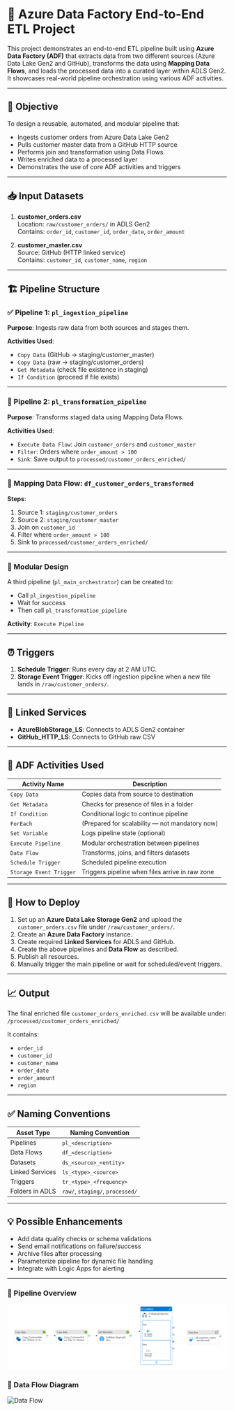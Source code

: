 # 💼 Azure Data Factory End-to-End ETL Project

This project demonstrates an end-to-end ETL pipeline built using **Azure Data Factory (ADF)** that extracts data from two different sources (Azure Data Lake Gen2 and GitHub), transforms the data using **Mapping Data Flows**, and loads the processed data into a curated layer within ADLS Gen2. It showcases real-world pipeline orchestration using various ADF activities.

---

## 📌 Objective

To design a reusable, automated, and modular pipeline that:
- Ingests customer orders from Azure Data Lake Gen2
- Pulls customer master data from a GitHub HTTP source
- Performs join and transformation using Data Flows
- Writes enriched data to a processed layer
- Demonstrates the use of core ADF activities and triggers

---

## 📥 Input Datasets

1. **customer_orders.csv**  
   Location: `raw/customer_orders/` in ADLS Gen2  
   Contains: `order_id`, `customer_id`, `order_date`, `order_amount`

2. **customer_master.csv**  
   Source: GitHub (HTTP linked service)  
   Contains: `customer_id`, `customer_name`, `region`

---

## 🏗 Pipeline Structure

### ✅ Pipeline 1: `pl_ingestion_pipeline`

**Purpose**: Ingests raw data from both sources and stages them.

**Activities Used**:
- `Copy Data` (GitHub → staging/customer_master)
- `Copy Data` (raw → staging/customer_orders)
- `Get Metadata` (check file existence in staging)
- `If Condition` (proceed if file exists)

---

### 🔁 Pipeline 2: `pl_transformation_pipeline`

**Purpose**: Transforms staged data using Mapping Data Flows.

**Activities Used**:
- `Execute Data Flow`: Join `customer_orders` and `customer_master`
- `Filter`: Orders where `order_amount > 100`
- `Sink`: Save output to `processed/customer_orders_enriched/`

---

### 🧠 Mapping Data Flow: `df_customer_orders_transformed`

**Steps**:
1. Source 1: `staging/customer_orders`
2. Source 2: `staging/customer_master`
3. Join on `customer_id`
4. Filter where `order_amount > 100`
5. Sink to `processed/customer_orders_enriched/`

---

### 🔁 Modular Design

A third pipeline (`pl_main_orchestrator`) can be created to:
- Call `pl_ingestion_pipeline`
- Wait for success
- Then call `pl_transformation_pipeline`

**Activity**: `Execute Pipeline`

---

## ⏰ Triggers

1. **Schedule Trigger**: Runs every day at 2 AM UTC.
2. **Storage Event Trigger**: Kicks off ingestion pipeline when a new file lands in `/raw/customer_orders/`.

---

## 🔧 Linked Services

- **AzureBlobStorage_LS**: Connects to ADLS Gen2 container
- **GitHub_HTTP_LS**: Connects to GitHub raw CSV

---

## 🧰 ADF Activities Used

| Activity Name         | Description                                      |
|-----------------------|--------------------------------------------------|
| `Copy Data`           | Copies data from source to destination          |
| `Get Metadata`        | Checks for presence of files in a folder        |
| `If Condition`        | Conditional logic to continue pipeline          |
| `ForEach`             | (Prepared for scalability — not mandatory now)  |
| `Set Variable`        | Logs pipeline state (optional)                  |
| `Execute Pipeline`    | Modular orchestration between pipelines         |
| `Data Flow`           | Transforms, joins, and filters datasets         |
| `Schedule Trigger`    | Scheduled pipeline execution                    |
| `Storage Event Trigger`| Triggers pipeline when files arrive in raw zone|

---

## 🚀 How to Deploy

1. Set up an **Azure Data Lake Storage Gen2** and upload the `customer_orders.csv` file under `/raw/customer_orders/`.
2. Create an **Azure Data Factory** instance.
3. Create required **Linked Services** for ADLS and GitHub.
4. Create the above pipelines and **Data Flow** as described.
5. Publish all resources.
6. Manually trigger the main pipeline or wait for scheduled/event triggers.

---

## 📈 Output

The final enriched file `customer_orders_enriched.csv` will be available under:  
`/processed/customer_orders_enriched/`

It contains:
- `order_id`
- `customer_id`
- `customer_name`
- `order_date`
- `order_amount`
- `region`

---

## ✅ Naming Conventions

| Asset Type         | Naming Convention                 |
|--------------------|-----------------------------------|
| Pipelines          | `pl_<description>`                |
| Data Flows         | `df_<description>`                |
| Datasets           | `ds_<source>_<entity>`            |
| Linked Services    | `ls_<type>_<source>`              |
| Triggers           | `tr_<type>_<frequency>`           |
| Folders in ADLS    | `raw/`, `staging/`, `processed/`  |

---

## 💡 Possible Enhancements

- Add data quality checks or schema validations
- Send email notifications on failure/success
- Archive files after processing
- Parameterize pipeline for dynamic file handling
- Integrate with Logic Apps for alerting

---
### 📌 Pipeline Overview
![Pipeline View](pipeline.png)

### 🔄 Data Flow Diagram
![Data Flow](images/dataflow.png)



